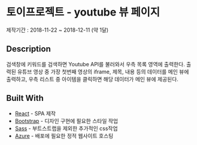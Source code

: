 # 토이프로젝트 - youtube 뷰 페이지

제작기간 : 2018-11-22 ~ 2018-12-11 (약 1달)



## Description

검색창에 키워드를 검색하면 Youtube API를 불러와서 우측 목록 영역에 출력한다. 출력된 유튜브 영상 중 가장 첫번째 영상의 iframe, 제목, 내용 등의 데이터를 메인 뷰에 출력하고, 우측 리스트 중 아이템을 클릭하면 해당 데이터가 메인 뷰에 제공된다.



## Built With

- [React](https://reactjs.org/) - SPA 제작 
- [Bootstrap](https://getbootstrap.com/) - 디자인 구현에 필요한 스타일 작업
- [Sass](https://sass-lang.com/) - 부트스트랩을 제외한 추가적인 css작업
- [Azure](https://azure.microsoft.com/ko-kr/) - 배포에 필요한 정적 웹사이트 호스팅






